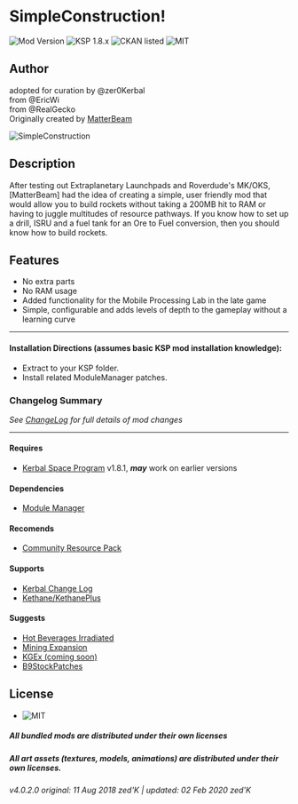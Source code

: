 <!-- Readme.md v1.2.0.0
SimpleConstruction
created: 17 Jul 18
updated: 03 Feb 2020 -->

<!-- Download on SpaceDock here or Github here.
Also available on CKAN. -->

# SimpleConstruction!
![Mod Version](https://img.shields.io/github/v/release/zer0Kerbal/SimpleConstruction?include_prereleases) 
![KSP 1.8.x](https://img.shields.io/badge/KSP%20version-1.8.x-66ccff.svg?style=flat-square) 
![CKAN listed](https://img.shields.io/badge/CKAN-Indexed-brightgreen.svg) ![MIT](https://img.shields.io/badge/license-MIT-success "MIT") 

## Author
adopted for curation by @zer0Kerbal <br>
from @EricWi <br>
from @RealGecko <br>
Originally created by [MatterBeam](http://forum.kerbalspaceprogram.com/index.php?/profile/133334-matterbeam/)

![SimpleConstruction](https://spacedock.info/content/matterbeam_328/SimpleConstruction/SimpleConstruction-1455675320.902058.jpg "SimpleConstruction")

## Description
After testing out Extraplanetary Launchpads and Roverdude's MK/OKS, [MatterBeam] had the idea of creating a simple, user friendly mod that would allow you to build rockets without taking a 200MB hit to RAM or having to juggle multitudes of resource pathways. If you know how to set up a drill, ISRU and a fuel tank for an Ore to Fuel conversion, then you should know how to build rockets.

## Features
- No extra parts
- No RAM usage
- Added functionality for the Mobile Processing Lab in the late game
- Simple, configurable and adds levels of depth to the gameplay without a learning curve

<hr>

#### Installation Directions (assumes basic KSP mod installation knowledge):
- Extract to your KSP folder.
- Install related ModuleManager patches.

### Changelog Summary
*See [ChangeLog](https://github.com/zer0Kerbal/SimpleConstruction/blob/master/Changelog.md) for full details of mod changes*
<hr>
 
 #### Requires
 - [Kerbal Space Program](https://kerbalspaceprogram.com) v1.8.1, ***may*** work on earlier versions

 #### Dependencies
 - [Module Manager](http://forum.kerbalspaceprogram.com/index.php?/topic/50533-105-*)
 
 #### Recomends
 - [Community Resource Pack](https://forum.kerbalspaceprogram.com/index.php?/topic/166314-*)

 #### Supports
 - [Kerbal Change Log](https://forum.kerbalspaceprogram.com/index.php?/topic/179207-*)
 - [Kethane/KethanePlus]()

 #### Suggests
 - [Hot Beverages Irradiated](https://github.com/zer0Kerbal/HotBeverageIrradiated)
 - [Mining Expansion](http://forum.kerbalspaceprogram.com/index.php?/topic/130325-*)
 - [KGEx (coming soon)]()
 - [B9StockPatches]()
 
## License
- ![MIT](https://img.shields.io/badge/license-MIT-success "MIT")

##### All bundled mods are distributed under their own licenses
##### All art assets (textures, models, animations) are distributed under their own licenses.

###### v4.0.2.0 original: 11 Aug 2018 zed'K | updated: 02 Feb 2020 zed'K

<!--
CC BY-NC-SA-4.0
zer0Kerbal-->
